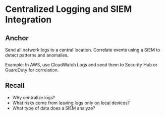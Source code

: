 # Centralized Logging and SIEM Integration

## Anchor
Send all network logs to a central location. Correlate events using a SIEM to detect patterns and anomalies.

Example: In AWS, use CloudWatch Logs and send them to Security Hub or GuardDuty for correlation.

## Recall
- Why centralize logs?
- What risks come from leaving logs only on local devices?
- What type of data does a SIEM analyze?